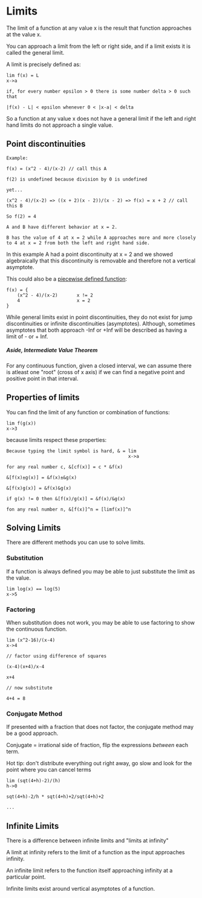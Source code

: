 # Limits

The limit of a function at any value x is the result that function approaches at the value x.

You can approach a limit from the left or right side, and if a limit exists it is called the general limit.

A limit is precisely defined as:

```
lim f(x) = L
x->a

if, for every number epsilon > 0 there is some number delta > 0 such that

|f(x) - L| < epsilon whenever 0 < |x-a| < delta
```

So a function at any value x does not have a general limit if the left and right hand limits do not approach a single value.

## Point discontinuities

```
Example:

f(x) = (x^2 - 4)/(x-2) // call this A

f(2) is undefined because division by 0 is undefined

yet...

(x^2 - 4)/(x-2) => ((x + 2)(x - 2))/(x - 2) => f(x) = x + 2 // call this B

So f(2) = 4

A and B have different behavior at x = 2.

B has the value of 4 at x = 2 while A approaches more and more closely to 4 at x = 2 from both the left and right hand side.
```

In this example A had a point discontinuity at x = 2 and we showed algebraically that this discontinuity is removable and therefore not a vertical asymptote.

This could also be a [piecewise defined function](../algebra/piecewise-defined-functions.md):

```
f(x) = {
    (x^2 - 4)/(x-2)       x != 2
    4                     x = 2
}
```

While general limits exist in point discontinuities, they do not exist for jump discontinuities or infinite discontinuities (asymptotes).
Although, sometimes asymptotes that both approach -Inf or +Inf will be described as having a limit of - or + Inf.

##### Aside, Intermediate Value Theorem

For any continuous function, given a closed interval, we can assume there is atleast one "root" (cross of x axis) if we can find a negative point and positive
point in that interval.

## Properties of limits

You can find the limit of any function or combination of functions:

```
lim f(g(x))
x->3
```

because limits respect these properties:

```
Because typing the limit symbol is hard, & = lim
                                             x->a

for any real number c, &[cf(x)] = c * &f(x)

&[f(x)±g(x)] = &f(x)±&g(x)

&[f(x)g(x)] = &f(x)&g(x)

if g(x) != 0 then &[f(x)/g(x)] = &f(x)/&g(x)

fon any real number n, &[f(x)]^n = [limf(x)]^n
```

## Solving Limits

There are different methods you can use to solve limits.

### Substitution

If a function is always defined you may be able to just substitute the limit as the value.

```
lim log(x) == log(5)
x->5
```

### Factoring

When substitution does not work, you may be able to use factoring to show the continuous function.

```
lim (x^2-16)/(x-4)
x->4

// factor using difference of squares

(x-4)(x+4)/x-4

x+4

// now substitute

4+4 = 8
```

### Conjugate Method

If presented with a fraction that does not factor, the conjugate method may be a good approach.

Conjugate = irrational side of fraction, flip the expressions _between_ each term.

Hot tip: don't distribute everything out right away, go slow and look for the point where you can cancel terms

```
lim (sqt(4+h)-2)/(h)
h->0

sqt(4+h)-2/h * sqt(4+h)+2/sqt(4+h)+2

...
```

## Infinite Limits

There is a difference between infinite limits and "limits at infinity"

A limit at infinity refers to the limit of a function as the input approaches infinity.

An infinite limit refers to the function itself approaching infinity at a particular point.

Infinite limits exist around vertical asymptotes of a function.
